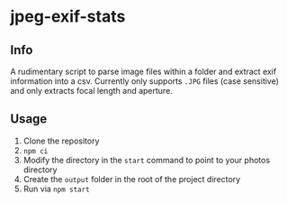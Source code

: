 # jpeg-exif-stats

## Info

A rudimentary script to parse image files within a folder and extract exif information into a csv.
Currently only supports `.JPG` files (case sensitive) and only extracts focal length and aperture.

## Usage

1. Clone the repository
2. `npm ci`
3. Modify the directory in the `start` command to point to your photos directory
4. Create the `output` folder in the root of the project directory
5. Run via `npm start`